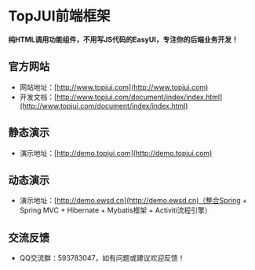 # TopJUI前端框架 #

**纯HTML调用功能组件，不用写JS代码的EasyUI，专注你的后端业务开发！**


## 官方网站 ##
- 网站地址：[http://www.topjui.com](http://www.topjui.com)
- 开发文档：[http://www.topjui.com/document/index/index.html](http://www.topjui.com/document/index/index.html)

## 静态演示 ##
- 演示地址：[http://demo.topjui.com](http://demo.topjui.com)

## 动态演示 ##
- 演示地址：[http://demo.ewsd.cn](http://demo.ewsd.cn)（整合Spring + Spring MVC + Hibernate + Mybatis框架 + Activiti流程引擎）

## 交流反馈 ##
- QQ交流群：593783047，如有问题或建议欢迎反馈！